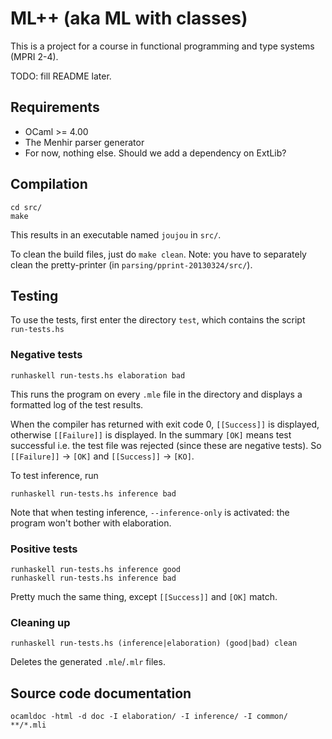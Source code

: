 ML++ (aka ML with classes)
==========================

This is a project for a course in functional programming and type
systems (MPRI 2-4).

TODO: fill README later.

Requirements
------------

* OCaml >= 4.00
* The Menhir parser generator
* For now, nothing else. Should we add a dependency on ExtLib?

Compilation
-----------

    cd src/
    make

This results in an executable named `joujou` in `src/`.

To clean the build files, just do `make clean`. Note: you have to
separately clean the pretty-printer (in
`parsing/pprint-20130324/src/`).

Testing
-------

To use the tests, first enter the directory `test`, which contains
the script `run-tests.hs`

### Negative tests

    runhaskell run-tests.hs elaboration bad

This runs the program on every `.mle` file in the directory and
displays a formatted log of the test results. 

When the compiler has returned with exit code 0, `[[Success]]` is
displayed, otherwise `[[Failure]]` is displayed. In the summary `[OK]`
means test successful i.e. the test file was rejected (since these are
negative tests). So `[[Failure]]` -> `[OK]` and `[[Success]]` ->
`[KO]`.

To test inference, run

    runhaskell run-tests.hs inference bad

Note that when testing inference, `--inference-only` is activated: the
program won't bother with elaboration.
     
### Positive tests

    runhaskell run-tests.hs inference good
    runhaskell run-tests.hs inference bad

Pretty much the same thing, except `[[Success]]` and `[OK]` match.

### Cleaning up

    runhaskell run-tests.hs (inference|elaboration) (good|bad) clean

Deletes the generated `.mle`/`.mlr` files.


Source code documentation
-------------------------

    ocamldoc -html -d doc -I elaboration/ -I inference/ -I common/ **/*.mli


